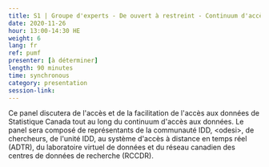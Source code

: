 ```yaml
---
title: S1 | Groupe d'experts - De ouvert à restreint - Continuum d'accès aux données de Statistique Canada
date: 2020-11-26
hour: 13:00-14:30 HE
weight: 6
lang: fr
ref: pumf
presenter: [à déterminer]
length: 90 minutes
time: synchronous
category: presentation
session-link:
---
```

Ce panel discutera de l'accès et de la facilitation de l'accès aux données de Statistique Canada tout au long du continuum d'accès aux données.<!--more--> Le panel sera composé de représentants de la communauté IDD, \<odesi\>, de chercheurs, de l'unité IDD, au système d'accès à distance en temps réel (ADTR), du laboratoire virtuel de données et du réseau canadien des centres de données de recherche (RCCDR).
